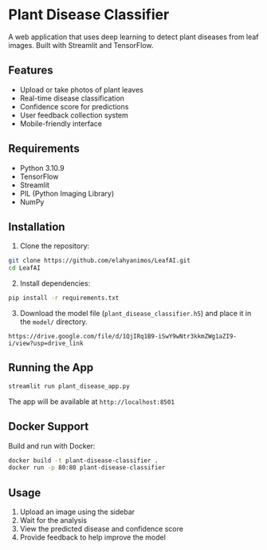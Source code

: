 #  Plant Disease Classifier

A web application that uses deep learning to detect plant diseases from leaf images. Built with Streamlit and TensorFlow.

##  Features

- Upload or take photos of plant leaves
- Real-time disease classification
- Confidence score for predictions
- User feedback collection system
- Mobile-friendly interface


##  Requirements

- Python 3.10.9
- TensorFlow
- Streamlit
- PIL (Python Imaging Library)
- NumPy

##  Installation

1. Clone the repository:
```bash
git clone https://github.com/elahyanimos/LeafAI.git
cd LeafAI
```

2. Install dependencies:
```bash
pip install -r requirements.txt
```

3. Download the model file (`plant_disease_classifier.h5`) and place it in the `model/` directory.
```
https://drive.google.com/file/d/1QjIRq1B9-iSwY9wNtr3kkmZWg1aZI9-i/view?usp=drive_link
```
   

##  Running the App

```bash
streamlit run plant_disease_app.py
```

The app will be available at `http://localhost:8501`

##  Docker Support

Build and run with Docker:

```bash
docker build -t plant-disease-classifier .
docker run -p 80:80 plant-disease-classifier
```

##  Usage

1. Upload an image using the sidebar
2. Wait for the analysis
3. View the predicted disease and confidence score
4. Provide feedback to help improve the model



